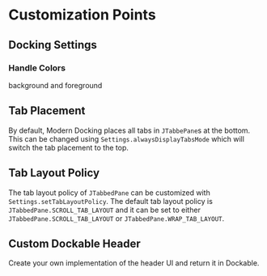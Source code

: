 # Customization Points

## Docking Settings

### Handle Colors
background and foreground

## Tab Placement

By default, Modern Docking places all tabs in `JTabbePane`s at the bottom. This can be changed using `Settings.alwaysDisplayTabsMode` which will switch the tab placement to the top.


## Tab Layout Policy

The tab layout policy of `JTabbedPane` can be customized with `Settings.setTabLayoutPolicy`.
The default tab layout policy is `JTabbedPane.SCROLL_TAB_LAYOUT` and it can be set to either `JTabbedPane.SCROLL_TAB_LAYOUT` or `JTabbedPane.WRAP_TAB_LAYOUT`.

## Custom Dockable Header

Create your own implementation of the header UI and return it in Dockable.
